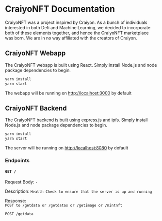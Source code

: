 # CraiyoNFT Documentation

CraiyoNFT was a project inspired by Craiyon. As a bunch of individuals interested in both Defi and Machine Learning, we decided to incorporate both of these elements together, and hence the CraiyoNFT marketplace was born. We are in no way affiliated with the creators of Craiyon.

## CraiyoNFT Webapp

The CraiyoNFT webapp is built using React. Simply install Node.js and node package dependencies to begin.

```bash
yarn install
yarn start
```

The webapp will be running on [http://localhost:3000](http://localhost:3000) by default

## CraiyoNFT Backend

The CraiyoNFT backend is built using express.js and ipfs. Simply install Node.js and node package dependencies to begin.

```bash
yarn install
yarn start
```

The server will be running on [http://localhost:8080](http://localhost:8080) by default

### Endpoints

#### `GET /`

Request Body:
`-`

Description:
`Health Check to ensure that the server is up and running`

Response:  
`POST to /getdata or /getdatas or /getimage or /mintnft`

`POST /getdata`


